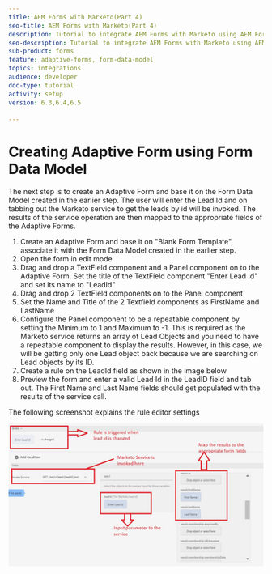 ```yaml
---
title: AEM Forms with Marketo(Part 4)
seo-title: AEM Forms with Marketo(Part 4)
description: Tutorial to integrate AEM Forms with Marketo using AEM Forms Form Data Model.
seo-description: Tutorial to integrate AEM Forms with Marketo using AEM Forms Form Data Model.
sub-product: forms
feature: adaptive-forms, form-data-model
topics: integrations
audience: developer
doc-type: tutorial
activity: setup
version: 6.3,6.4,6.5

---
```


# Creating Adaptive Form using Form Data Model

The next step is to create an Adaptive Form and base it on the  Form Data Model created in the earlier step.
The user will enter the Lead Id  and on tabbing out the Marketo service to get the leads by id will be invoked. The results of the service operation are then mapped to the appropriate fields of the Adaptive Forms.

1. Create an Adaptive Form and base it on "Blank Form Template", associate it with the Form Data Model created in the earlier step.
1. Open the form in edit mode
1. Drag and drop a TextField component and a Panel component on to the Adaptive Form. Set the title of  the TextField component "Enter Lead Id" and set its name to "LeadId"
1. Drag and drop 2 TextField components on to the Panel component
1. Set the Name and Title of the 2 Textfield components as FirstName and LastName
1. Configure the Panel component to be a repeatable component by setting the Minimum to 1 and Maximum to -1. This is required as the Marketo service returns an array of Lead Objects and you need to have a repeatable component to display the results. However, in this case, we will be getting only one Lead object back because we are searching on Lead objects by its ID.
1. Create a rule on the LeadId field as shown in the image below
1. Preview the form and enter a valid Lead Id in the LeadID field and tab out. The First Name and Last Name fields should get populated with the results of the service call.

The following screenshot explains the rule editor settings

![ruleeditor](assets/ruleeditor.jfif)
